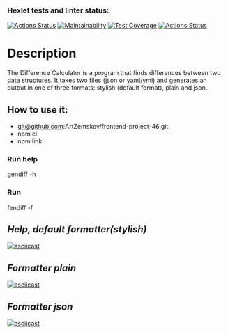 ### Hexlet tests and linter status:
[![Actions Status](https://github.com/ArtZemskov/frontend-project-46/workflows/hexlet-check/badge.svg)](https://github.com/ArtZemskov/frontend-project-46/actions)
[![Maintainability](https://api.codeclimate.com/v1/badges/14cce2986699219751d3/maintainability)](https://codeclimate.com/github/ArtZemskov/frontend-project-46/maintainability)
[![Test Coverage](https://api.codeclimate.com/v1/badges/14cce2986699219751d3/test_coverage)](https://codeclimate.com/github/ArtZemskov/frontend-project-46/test_coverage)
[![Actions Status](https://github.com/ArtZemskov/frontend-project-46/actions/workflows/test&lint.yml/badge.svg)](https://github.com/ArtZemskov/frontend-project-46/actions)

# Description

The Difference Calculator is a program that finds differences between two data structures. It takes two files (json or yaml/yml) and generates an output in one of three formats: stylish (default format), plain and json.

## How to use it:

+ git@github.com:ArtZemskov/frontend-project-46.git
+ npm ci
+ npm link

### Run help
gendiff -h

### Run
fendiff -f <format> <path1> <path2> 

## *Help, default formatter(stylish)*

[![asciicast](https://asciinema.org/a/Hxt8Oph0mJPd4ZIiA3ahB2Cpq.svg)](https://asciinema.org/a/Hxt8Oph0mJPd4ZIiA3ahB2Cpq)

## *Formatter plain*

[![asciicast](https://asciinema.org/a/UW0f872NvPcCXAxlkkKtghRpP.svg)](https://asciinema.org/a/UW0f872NvPcCXAxlkkKtghRpP)

## *Formatter json*

[![asciicast](https://asciinema.org/a/Wn3iBB3xGegCECz4HxYVGKG2b.svg)](https://asciinema.org/a/Wn3iBB3xGegCECz4HxYVGKG2b)